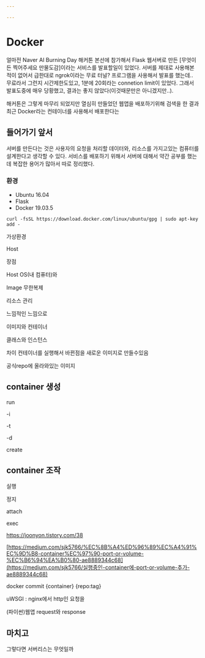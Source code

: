 ```yaml
---

---
```




# Docker

얼마전 Naver AI Burning Day 해커톤 본선에 참가해서 Flask 웹서버로 만든 [무엇이든 찍어주세요 만물도감]이라는 서비스를 발표할일이 있었다. 서버를 제대로 사용해본적이 없어서 급한대로 ngrok이라는 무료 터널? 프로그램을 사용해서 발표를 했는데.. 무료라서 그런지 시간제한도있고, 1분에 20회라는 connetion limit이 있었다. 그래서 발표도중에 매우 당황했고, 결과는 좋지 않았다(이것때문만은 아니겠지만..).

해커톤은 그렇게 마무리 되었지만 열심히 만들었던 웹앱을 배포하기위해 검색을 한 결과 최근 Docker라는 컨테이너를 사용해서 배포한다는 



## 들어가기 앞서

서버를 만든다는 것은 사용자의 요청을 처리할 데이터와, 리소스를 가지고있는 컴퓨터를 설계한다고 생각할 수 있다. 서비스를 배포하기 위해서 서버에 대해서 약간 공부를 했는데 복잡한 용어가 많아서 따로 정리했다.



### 환경

- Ubuntu 16.04
- Flask
- Docker 19.03.5



```
curl -fsSL https://download.docker.com/linux/ubuntu/gpg | sudo apt-key add -
```



가상환경

Host







장점

Host OS(내 컴퓨터)와 

Image 무한복제

리소스 관리







느낌적인 느낌으로

이미지와 컨테이너

클래스와 인스턴스

차이 컨테이너를 실행해서 바뀐점을 새로운 이미지로 만들수있음





공식repo에 올라와있는 이미지





## container 생성

run

-i

-t

-d



create



## container 조작

실행

정지



attach

exec

https://joonyon.tistory.com/38

[https://medium.com/sjk5766/%EC%8B%A4%ED%96%89%EC%A4%91%EC%9D%B8-container%EC%97%90-port-or-volume-%EC%B6%94%EA%B0%80-ae8889344c68](https://medium.com/sjk5766/실행중인-container에-port-or-volume-추가-ae8889344c68)

docker commit {container} {repo:tag}























uWSGI : nginx에서 http인 요청을

 (파이썬)웹앱 request와 response













## 마치고

그렇다면 서버리스는 무엇일까

